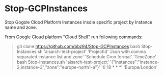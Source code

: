 # Stop-GCPInstances
Stop Gogole Clood Platform Instances insdie specific project by Instance name and zone.

From Google Cloud platform "Cloud Shell" run following commands:  
> git clone https://github.com/bbz94/Stop-GCPInstances
> bash Stop-Instances.sh 'aisarch-test-project' 'ProjectId' 'Json with comma separated instance list and zone' 'Schedule Cron format' 'TimeZone'
> bash Stop-Instances.sh 'aisarch-test-project' '{"instances":"instance-2,instance-3","zone":"europe-north1-a"}' '0 18 * * *'  'Europe/London'
